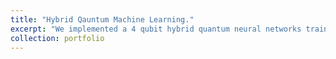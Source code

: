 ```yaml
---
title: "Hybrid Qauntum Machine Learning."
excerpt: "We implemented a 4 qubit hybrid quantum neural networks trained on solving the Flock energy of Li-H molecular compond.<br/><img src='/images/4qubitQNN.png'>"
collection: portfolio
---
```


<!-- This paper is about the number 1. The number 2 is left for future work. -->

<!-- [Download paper here](http://academicpages.github.io/files/paper1.pdf) -->
<!-- Recommended citation: Your Name, You. (2009). "Paper Title Number 1." <i>Journal 1</i>. 1(1). --> 
